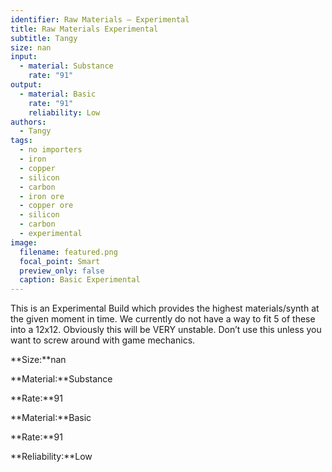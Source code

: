 ```yaml
---
identifier: Raw Materials – Experimental
title: Raw Materials Experimental
subtitle: Tangy
size: nan
input:
  - material: Substance
    rate: "91"
output:
  - material: Basic
    rate: "91"
    reliability: Low
authors:
  - Tangy
tags:
  - no importers
  - iron
  - copper
  - silicon
  - carbon
  - iron ore
  - copper ore
  - silicon
  - carbon
  - experimental
image:
  filename: featured.png
  focal_point: Smart
  preview_only: false
  caption: Basic Experimental
---
```

This is an Experimental Build which provides the highest materials/synth at the given moment in time. We currently do not have a way to fit 5 of these into a 12x12. Obviously this will be VERY unstable. Don’t use this unless you want to screw around with game mechanics.

**Size:**nan

**Material:**Substance

**Rate:**91

**Material:**Basic

**Rate:**91

**Reliability:**Low